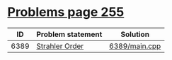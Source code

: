 # [Problems page 255](https://www.e-olymp.com/en/problems?page=255)


| ID   | Problem statement                                          | Solution                       |
|------|------------------------------------------------------------|--------------------------------|
| 6389 | [Strahler Order](https://www.e-olymp.com/en/problems/6389) | [6389/main.cpp](6389/main.cpp) |

